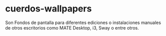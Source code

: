 # cuerdos-wallpapers
Son Fondos de pantalla para diferentes ediciones o instalaciones manuales de otros escritorios como MATE Desktop, i3, Sway o entre otros.
